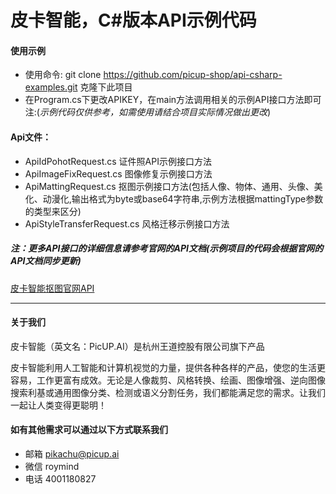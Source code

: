 # 皮卡智能，C#版本API示例代码

#### 使用示例
- 使用命令: git clone https://github.com/picup-shop/api-csharp-examples.git 克隆下此项目
- 在Program.cs下更改APIKEY，在main方法调用相关的示例API接口方法即可 注:(*示例代码仅供参考，如需使用请结合项目实际情况做出更改*)

#### Api文件：
- ApiIdPohotRequest.cs 证件照API示例接口方法
- ApiImageFixRequest.cs 图像修复示例接口方法
- ApiMattingRequest.cs 抠图示例接口方法(包括人像、物体、通用、头像、美化、动漫化,输出格式为byte或base64字符串,示例方法根据mattingType参数的类型来区分)
- ApiStyleTransferRequest.cs 风格迁移示例接口方法

##### 注：更多API接口的详细信息请参考官网的API文档(示例项目的代码会根据官网的API文档同步更新)
[皮卡智能抠图官网API](http://www.picup.shop/apidoc-image-matting.html)

---
#### 关于我们
皮卡智能（英文名：PicUP.AI）是杭州王道控股有限公司旗下产品

皮卡智能利用人工智能和计算机视觉的力量，提供各种各样的产品，使您的生活更容易，工作更富有成效。无论是人像裁剪、风格转换、绘画、图像增强、逆向图像搜索利基或通用图像分类、检测或语义分割任务，我们都能满足您的需求。让我们一起让人类变得更聪明！

#### 如有其他需求可以通过以下方式联系我们
- 邮箱
pikachu@picup.ai
- 微信
roymind
- 电话
4001180827

